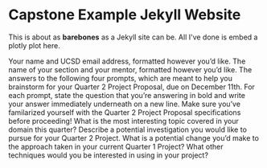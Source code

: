 # Capstone Example Jekyll Website

This is about as **barebones** as a Jekyll site can be. All I've done is embed a plotly plot here.

Your name and UCSD email address, formatted however you’d like.
The name of your section and your mentor, formatted however you’d like.
The answers to the following four prompts, which are meant to help you brainstorm for your Quarter 2 Project Proposal, due on December 11th. For each prompt, state the question that you’re answering in bold and write your answer immediately underneath on a new line. Make sure you’ve familarized yourself with the Quarter 2 Project Proposal specifications before proceeding!
What is the most interesting topic covered in your domain this quarter?
Describe a potential investigation you would like to pursue for your Quarter 2 Project.
What is a potential change you’d make to the approach taken in your current Quarter 1 Project?
What other techniques would you be interested in using in your project?


